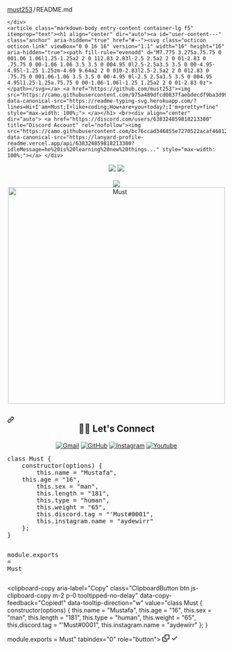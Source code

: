 <div class="Box-body p-4">
    <div class="d-flex flex-justify-between">
      <div class="text-mono text-small mb-3">
        <a href="/must253/must253" class="no-underline Link--primary">must253</a><span class="color-fg-muted d-inline-block" style="padding:0px 2px;">/</span>README<span class="color-fg-muted">.md</span>
      </div>

    </div>
    <article class="markdown-body entry-content container-lg f5" itemprop="text"><h1 align="center" dir="auto"><a id="user-content---" class="anchor" aria-hidden="true" href="#--"><svg class="octicon octicon-link" viewBox="0 0 16 16" version="1.1" width="16" height="16" aria-hidden="true"><path fill-rule="evenodd" d="M7.775 3.275a.75.75 0 001.06 1.06l1.25-1.25a2 2 0 112.83 2.83l-2.5 2.5a2 2 0 01-2.83 0 .75.75 0 00-1.06 1.06 3.5 3.5 0 004.95 0l2.5-2.5a3.5 3.5 0 00-4.95-4.95l-1.25 1.25zm-4.69 9.64a2 2 0 010-2.83l2.5-2.5a2 2 0 012.83 0 .75.75 0 001.06-1.06 3.5 3.5 0 00-4.95 0l-2.5 2.5a3.5 3.5 0 004.95 4.95l1.25-1.25a.75.75 0 00-1.06-1.06l-1.25 1.25a2 2 0 01-2.83 0z"></path></svg></a> <a href="https://github.com/must253"><img src="https://camo.githubusercontent.com/975a489dfcd0837faebdecdf9ba3d997a02cedcc7bd0078bc49e0ab1b620e8a2/68747470733a2f2f726561646d652d747970696e672d7376672e6865726f6b756170702e636f6d2f3f6c696e65733d48692b4927616d2b4d7573743b492b6c696b652b636f64696e673b486f772b6172652b796f752b746f6461793f3b49276d2b7072657474792b66696e65" data-canonical-src="https://readme-typing-svg.herokuapp.com/?lines=Hi+I'am+Must;I+like+coding;How+are+you+today?;I'm+pretty+fine" style="max-width: 100%;"> </a></h1> <br><div align="center" dir="auto"> <a href="https://discord.com/users/638324859818213380" title="Discord Account" rel="nofollow"><img src="https://camo.githubusercontent.com/bc76ccad346855e7270522acaf46812cf514349aed3137cceaa50935adefefd7/68747470733a2f2f6c616e796172642d70726f66696c652d726561646d652e76657263656c2e6170702f6170692f3633383332343835393831383231333338303f69646c654d6573736167653d686525323069732532306c6561726e696e672532306e65772532307468696e67732e2e2e" data-canonical-src="https://lanyard-profile-readme.vercel.app/api/638324859818213380?idleMessage=he%20is%20learning%20new%20things..." style="max-width: 100%;"></a> </div>
<div align="center" dir="auto">
<a href="https://github.com/must253" title="Github Account"><img src="https://camo.githubusercontent.com/65ad890936f64ac52f75fbf23113c362335b4f2c785a1dc05d83c4fae4943628/68747470733a2f2f6b6f6d617265762e636f6d2f67687076632f3f757365726e616d653d6d757374323533" data-canonical-src="https://komarev.com/ghpvc/?username=must253" style="max-width: 100%;"></a>
<a href="https://github.com/must253?tab=followers" title="Github followers"><img src="https://camo.githubusercontent.com/50ecb8be3b655f1d8fb4fc7356bfdc7e52f1f9671e07f6d93dc2af7c3a7fcaa0/68747470733a2f2f696d672e736869656c64732e696f2f6769746875622f666f6c6c6f776572732f6d7573743235332e7376673f7374796c653d736f6369616c266c6162656c3d466f6c6c6f77657273" data-canonical-src="https://img.shields.io/github/followers/must253.svg?style=social&amp;label=Followers" style="max-width: 100%;"></a>
</div>
<br>
<div align="center" dir="auto"><a href="https://github.com/must253" title="Must Github"><img src="https://camo.githubusercontent.com/e9223990061be1b63a65fdee3a970274405b84e6a7a993d223adf9ab4dbf9dc8/68747470733a2f2f6769746875622d726561646d652d73746174732e76657263656c2e6170702f6170693f757365726e616d653d6d75737432353326636f756e745f707269766174653d747275652673686f775f69636f6e733d747275656c696e655f6865696768743d32312662675f636f6c6f723d302c4543364336432c4646443437392c4646464337392c373346413739267468656d653d677261797768697465" data-canonical-src="https://github-readme-stats.vercel.app/api?username=must253&amp;count_private=true&amp;show_icons=trueline_height=21&amp;bg_color=0,EC6C6C,FFD479,FFFC79,73FA79&amp;theme=graywhite" style="max-width: 100%;"></a></div>	 
<div align="center" dir="auto"><a href="https://github.com/must253"><img width="500" src="https://camo.githubusercontent.com/4e2d0d20919417721268e5f153355fc298bed7134373bb1ff5391a631fee6ea6/68747470733a2f2f6769746875622d726561646d652d73746174732e76657263656c2e6170702f6170692f746f702d6c616e67732f3f757365726e616d653d6d75737432353326636f756e745f707269766174653d74727565267468656d653d7261646963616c" alt="Must" data-canonical-src="https://github-readme-stats.vercel.app/api/top-langs/?username=must253&amp;count_private=true&amp;theme=radical" style="max-width: 100%;"></a></div>
<h2 dir="auto"><a id="user-content--️-lets-connect" class="anchor" aria-hidden="true" href="#-️-lets-connect"><svg class="octicon octicon-link" viewBox="0 0 16 16" version="1.1" width="16" height="16" aria-hidden="true"><path fill-rule="evenodd" d="M7.775 3.275a.75.75 0 001.06 1.06l1.25-1.25a2 2 0 112.83 2.83l-2.5 2.5a2 2 0 01-2.83 0 .75.75 0 00-1.06 1.06 3.5 3.5 0 004.95 0l2.5-2.5a3.5 3.5 0 00-4.95-4.95l-1.25 1.25zm-4.69 9.64a2 2 0 010-2.83l2.5-2.5a2 2 0 012.83 0 .75.75 0 001.06-1.06 3.5 3.5 0 00-4.95 0l-2.5 2.5a3.5 3.5 0 004.95 4.95l1.25-1.25a.75.75 0 00-1.06-1.06l-1.25 1.25a2 2 0 01-2.83 0z"></path></svg></a><div align="center" dir="auto"> <g-emoji class="g-emoji" alias="raising_hand_woman" fallback-src="https://github.githubassets.com/images/icons/emoji/unicode/1f64b-2640.png">🙋&zwj;♀️</g-emoji> Let's Connect</div></h2>
<p align="center" dir="auto">
	<a href="mailto:mmaydemir25@gmail.com"><img src="https://camo.githubusercontent.com/9734318df1bd17dac8b2a6b4f88684ced60f41394aa38df3c72a0510af8b69a6/68747470733a2f2f696d672e69636f6e73382e636f6d2f627562626c65732f35302f3030303030302f676d61696c2e706e67" alt="Gmail" data-canonical-src="https://img.icons8.com/bubbles/50/000000/gmail.png" style="max-width: 100%;"></a>
	<a href="https://github.com/must253"><img src="https://camo.githubusercontent.com/439d559885a8195d5a91a92f8a72e29767e011b9a15933e26f28a0b551c5706d/68747470733a2f2f696d672e69636f6e73382e636f6d2f627562626c65732f35302f3030303030302f6769746875622e706e67" alt="GitHub" data-canonical-src="https://img.icons8.com/bubbles/50/000000/github.png" style="max-width: 100%;"></a>
	<a href="https://instagram.com/aydewirr" rel="nofollow"><img src="https://camo.githubusercontent.com/006011b1867986aeca5e91558cb03943899ae9c38546b79ca803424c0a0f6ee4/68747470733a2f2f696d672e69636f6e73382e636f6d2f627562626c65732f35302f3030303030302f696e7374616772616d2e706e67" alt="Instagram" data-canonical-src="https://img.icons8.com/bubbles/50/000000/instagram.png" style="max-width: 100%;"></a>
	<a href="https://www.youtube.com/channel/UCx0G0DHiZskHUh3PhPFibMw" rel="nofollow"><img src="https://camo.githubusercontent.com/88da9ea6b16d699a169878d18020809e6759c31914bfe92647d5b30a254897aa/68747470733a2f2f696d672e69636f6e73382e636f6d2f627562626c65732f35302f3030303030302f796f75747562652e706e67" alt="Youtube" data-canonical-src="https://img.icons8.com/bubbles/50/000000/youtube.png" style="max-width: 100%;"></a>
</p>
<div class="highlight highlight-source-js position-relative overflow-auto"><pre><span class="pl-k">class</span> <span class="pl-v">Must</span> <span class="pl-kos">{</span>
    <span class="pl-en">constructor</span><span class="pl-kos">(</span><span class="pl-s1">options</span><span class="pl-kos">)</span> <span class="pl-kos">{</span>
        <span class="pl-smi">this</span><span class="pl-kos">.</span><span class="pl-c1">name</span> <span class="pl-c1">=</span> <span class="pl-s">"Mustafa"</span><span class="pl-kos">,</span>
	<span class="pl-smi">this</span><span class="pl-kos">.</span><span class="pl-c1">age</span> <span class="pl-c1">=</span> <span class="pl-s">"16"</span><span class="pl-kos">,</span>
        <span class="pl-smi">this</span><span class="pl-kos">.</span><span class="pl-c1">sex</span> <span class="pl-c1">=</span> <span class="pl-s">"man"</span><span class="pl-kos">,</span>
        <span class="pl-smi">this</span><span class="pl-kos">.</span><span class="pl-c1">length</span> <span class="pl-c1">=</span> <span class="pl-s">"181"</span><span class="pl-kos">,</span>
        <span class="pl-smi">this</span><span class="pl-kos">.</span><span class="pl-c1">type</span> <span class="pl-c1">=</span> <span class="pl-s">"human"</span><span class="pl-kos">,</span>
        <span class="pl-smi">this</span><span class="pl-kos">.</span><span class="pl-c1">weight</span> <span class="pl-c1">=</span> <span class="pl-s">"65"</span><span class="pl-kos">,</span>
        <span class="pl-smi">this</span><span class="pl-kos">.</span><span class="pl-c1">discord</span><span class="pl-kos">.</span><span class="pl-c1">tag</span> <span class="pl-c1">=</span> <span class="pl-s">"'Must#0001"</span><span class="pl-kos">,</span>
        <span class="pl-smi">this</span><span class="pl-kos">.</span><span class="pl-c1">instagram</span><span class="pl-kos">.</span><span class="pl-c1">name</span> <span class="pl-c1">=</span> <span class="pl-s">"aydewirr"</span> 
    <span class="pl-kos">}</span><span class="pl-kos">;</span>
<span class="pl-kos">}</span>

<span class="pl-smi">module</span><span class="pl-kos">.</span><span class="pl-c1">exports</span> <span class="pl-c1">=</span> <span class="pl-v">Must</span></pre><div class="zeroclipboard-container position-absolute right-0 top-0">
    <clipboard-copy aria-label="Copy" class="ClipboardButton btn js-clipboard-copy m-2 p-0 tooltipped-no-delay" data-copy-feedback="Copied!" data-tooltip-direction="w" value="class Must {
    constructor(options) {
        this.name = &quot;Mustafa&quot;,
	this.age = &quot;16&quot;,
        this.sex = &quot;man&quot;,
        this.length = &quot;181&quot;,
        this.type = &quot;human&quot;,
        this.weight = &quot;65&quot;,
        this.discord.tag = &quot;'Must#0001&quot;,
        this.instagram.name = &quot;aydewirr&quot; 
    };
}

module.exports = Must" tabindex="0" role="button">
      <svg aria-hidden="true" height="16" viewBox="0 0 16 16" version="1.1" width="16" data-view-component="true" class="octicon octicon-copy js-clipboard-copy-icon m-2">
    <path fill-rule="evenodd" d="M0 6.75C0 5.784.784 5 1.75 5h1.5a.75.75 0 010 1.5h-1.5a.25.25 0 00-.25.25v7.5c0 .138.112.25.25.25h7.5a.25.25 0 00.25-.25v-1.5a.75.75 0 011.5 0v1.5A1.75 1.75 0 019.25 16h-7.5A1.75 1.75 0 010 14.25v-7.5z"></path><path fill-rule="evenodd" d="M5 1.75C5 .784 5.784 0 6.75 0h7.5C15.216 0 16 .784 16 1.75v7.5A1.75 1.75 0 0114.25 11h-7.5A1.75 1.75 0 015 9.25v-7.5zm1.75-.25a.25.25 0 00-.25.25v7.5c0 .138.112.25.25.25h7.5a.25.25 0 00.25-.25v-7.5a.25.25 0 00-.25-.25h-7.5z"></path>
</svg>
      <svg aria-hidden="true" height="16" viewBox="0 0 16 16" version="1.1" width="16" data-view-component="true" class="octicon octicon-check js-clipboard-check-icon color-fg-success d-none m-2">
    <path fill-rule="evenodd" d="M13.78 4.22a.75.75 0 010 1.06l-7.25 7.25a.75.75 0 01-1.06 0L2.22 9.28a.75.75 0 011.06-1.06L6 10.94l6.72-6.72a.75.75 0 011.06 0z"></path>
</svg>
    </clipboard-copy>
  </div></div>
</article>
  </div>
